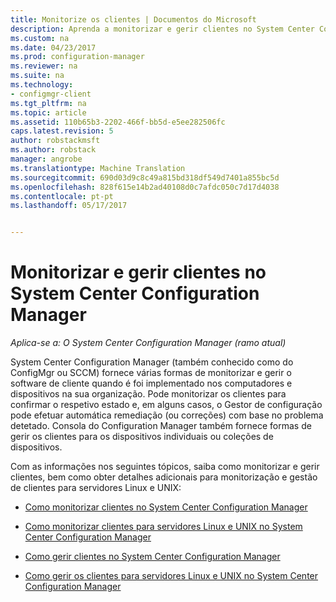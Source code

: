 ```yaml
---
title: Monitorize os clientes | Documentos do Microsoft
description: Aprenda a monitorizar e gerir clientes no System Center Configuration Manager.
ms.custom: na
ms.date: 04/23/2017
ms.prod: configuration-manager
ms.reviewer: na
ms.suite: na
ms.technology:
- configmgr-client
ms.tgt_pltfrm: na
ms.topic: article
ms.assetid: 110b65b3-2202-466f-bb5d-e5ee282506fc
caps.latest.revision: 5
author: robstackmsft
ms.author: robstack
manager: angrobe
ms.translationtype: Machine Translation
ms.sourcegitcommit: 690d03d9c8c49a815bd318df549d7401a855bc5d
ms.openlocfilehash: 828f615e14b2ad40108d0c7afdc050c7d17d4038
ms.contentlocale: pt-pt
ms.lasthandoff: 05/17/2017


---
```

# <a name="monitor-and-manage-clients-in-system-center-configuration-manager"></a>Monitorizar e gerir clientes no System Center Configuration Manager

*Aplica-se a: O System Center Configuration Manager (ramo atual)*

System Center Configuration Manager (também conhecido como do ConfigMgr ou SCCM) fornece várias formas de monitorizar e gerir o software de cliente quando é foi implementado nos computadores e dispositivos na sua organização.  Pode monitorizar os clientes para confirmar o respetivo estado e, em alguns casos, o Gestor de configuração pode efetuar automática remediação (ou correções) com base no problema detetado. Consola do Configuration Manager também fornece formas de gerir os clientes para os dispositivos individuais ou coleções de dispositivos.  

 Com as informações nos seguintes tópicos, saiba como monitorizar e gerir clientes, bem como obter detalhes adicionais para monitorização e gestão de clientes para servidores Linux e UNIX:  

-   [Como monitorizar clientes no System Center Configuration Manager](../../../core/clients/manage/monitor-clients.md)  

-   [Como monitorizar clientes para servidores Linux e UNIX no System Center Configuration Manager](../../../core/clients/manage/monitor-clients-for-linux-and-unix-servers.md)  

-   [Como gerir clientes no System Center Configuration Manager](../../../core/clients/manage/manage-clients.md)  

-   [Como gerir os clientes para servidores Linux e UNIX no System Center Configuration Manager](../../../core/clients/manage/manage-clients-for-linux-and-unix-servers.md)  

